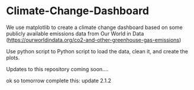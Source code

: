 # Climate-Change-Dashboard

We use matplotlib to create a climate change dashboard based on some publicly available emissions data from Our World in Data (https://ourworldindata.org/co2-and-other-greenhouse-gas-emissions)

Use python script to Python script to load the data, clean it, and create the plots.

Updates to this repository coming soon....


ok so tomorrow complete this: 
update 2.1.2

